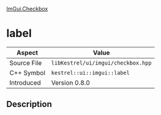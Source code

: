 [ImGui.Checkbox](index.md)
# label
| Aspect | Value |
| --- | --- |
| Source File | `libKestrel/ui/imgui/checkbox.hpp` |
| C++ Symbol | `kestrel::ui::imgui::label` |
| Introduced | Version 0.8.0 |
## Description
